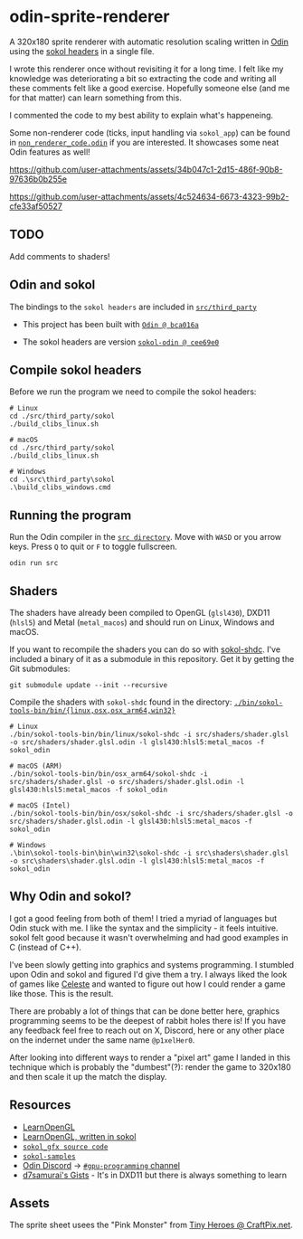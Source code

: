 # odin-sprite-renderer

A 320x180 sprite renderer with automatic resolution scaling written in [Odin](https://github.com/odin-lang/odin) using the [sokol headers](https://github.com/floooh/sokol) in a single file.

I wrote this renderer once without revisiting it for a long time. I felt like my knowledge was deteriorating a bit so extracting the code and writing all these comments felt like a good exercise. Hopefully someone else (and me for that matter) can learn something from this.

I commented the code to my best ability to explain what's happeneing.

Some non-renderer code (ticks, input handling via `sokol_app`) can be found in [`non_renderer_code.odin`](src/non_renderer_code.odin) if you are interested. It showcases some neat Odin features as well!

https://github.com/user-attachments/assets/34b047c1-2d15-486f-90b8-97636b0b255e

https://github.com/user-attachments/assets/4c524634-6673-4323-99b2-cfe33af50527

## TODO

Add comments to shaders!

## Odin and sokol

The bindings to the `sokol headers` are included in [`src/third_party`](src/third_party)

- This project has been built with [`Odin @ bca016a`](https://github.com/odin-lang/Odin/commit/bca016ae941602864cb614c60d42fc9231543dee)

- The sokol headers are version [`sokol-odin @ cee69e0`](https://github.com/floooh/sokol-odin/commit/cee69e0f828aade2e7a999482052e8af758bfe6e)

## Compile sokol headers

Before we run the program we need to compile the sokol headers:

```
# Linux
cd ./src/third_party/sokol
./build_clibs_linux.sh

# macOS
cd ./src/third_party/sokol
./build_clibs_linux.sh

# Windows
cd .\src\third_party\sokol
.\build_clibs_windows.cmd
```

## Running the program

Run the Odin compiler in the [`src directory`](src). Move with `WASD` or you arrow keys. Press `Q` to quit or `F` to toggle fullscreen.

```
odin run src
```

## Shaders

The shaders have already been compiled to OpenGL (`glsl430`), DXD11 (`hlsl5`) and Metal (`metal_macos`) and should run on Linux, Windows and macOS.

If you want to recompile the shaders you can do so with [sokol-shdc](https://github.com/floooh/sokol-tools/blob/master/docs/sokol-shdc.md).
I've included a binary of it as a submodule in this repository. Get it by getting the Git submodules:

```
git submodule update --init --recursive
```

Compile the shaders with `sokol-shdc` found in the directory: [`./bin/sokol-tools-bin/bin/{linux,osx,osx_arm64,win32}`](https://github.com/floooh/sokol-tools-bin/tree/d80b1d8f20fef813092ba37f26723d3880839651/bin)

```
# Linux
./bin/sokol-tools-bin/bin/linux/sokol-shdc -i src/shaders/shader.glsl -o src/shaders/shader.glsl.odin -l glsl430:hlsl5:metal_macos -f sokol_odin

# macOS (ARM)
./bin/sokol-tools-bin/bin/osx_arm64/sokol-shdc -i src/shaders/shader.glsl -o src/shaders/shader.glsl.odin -l glsl430:hlsl5:metal_macos -f sokol_odin

# macOS (Intel)
./bin/sokol-tools-bin/bin/osx/sokol-shdc -i src/shaders/shader.glsl -o src/shaders/shader.glsl.odin -l glsl430:hlsl5:metal_macos -f sokol_odin

# Windows
.\bin\sokol-tools-bin\bin\win32\sokol-shdc -i src\shaders\shader.glsl -o src\shaders\shader.glsl.odin -l glsl430:hlsl5:metal_macos -f sokol_odin
```

## Why Odin and sokol?

I got a good feeling from both of them! I tried a myriad of languages but Odin stuck with me. I like the syntax and the simplicity - it feels intuitive. sokol felt good because it wasn't overwhelming and had good examples in C (instead of C++).

I've been slowly getting into graphics and systems programming. I stumbled upon Odin and sokol and figured I'd give them a try. I always liked the look of games like [Celeste](https://www.celestegame.com/) and wanted to figure out how I could render a game like those. This is the result.

There are probably a lot of things that can be done better here, graphics programming seems to be the deepest of rabbit holes there is! If you have any feedback feel free to reach out on X, Discord, here or any other place on the indernet under the same name `@p1xelHer0`.

After looking into different ways to render a "pixel art" game I landed in this technique which is probably the "dumbest"(?): render the game to 320x180 and then scale it up the match the display.

## Resources

- [LearnOpenGL](https://learnopengl.com/)
- [LearnOpenGL, written in sokol](https://github.com/zeromake/learnopengl-examples)
- [`sokol_gfx source code`](https://github.com/floooh/sokol/blob/master/sokol_gfx.h)
- [`sokol-samples`](https://github.com/floooh/sokol-samples)
- [Odin Discord](https://discord.com/invite/odinlang) -> [`#gpu-programming` channel](https://discord.com/channels/568138951836172421/931610740840865828)
- [d7samurai's Gists](https://gist.github.com/d7samurai) - It's in DXD11 but there is always something to learn

## Assets

The sprite sheet usees the "Pink Monster" from [Tiny Heroes @ CraftPix.net](https://craftpix.net/freebies/free-pixel-art-tiny-hero-sprites/).
